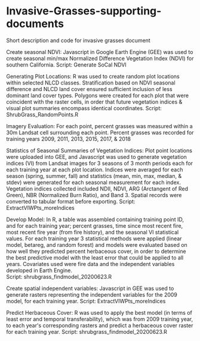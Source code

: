 # Invasive-Grasses-supporting-documents
Short description and code for invasive grasses document

Create seasonal NDVI: Javascript in Google Earth Engine (GEE) was used to create seasonal min/max Normalized Difference Vegetation Index (NDVI) for southern California. 
Script: Generate SoCal NDVI

Generating Plot Locations: R was used to create random plot locations within selected NLCD classes. Stratification based on NDVI seasonal difference and NLCD land cover ensured sufficient inclusion of less dominant land cover types. Polygons were created for each plot that were coincident with the raster cells, in order that future vegetation indices & visual plot summaries encompass identical coordinates. 
Script: ShrubGrass_RandomPoints.R

Imagery Evaluation: For each point, percent grasses was measured within a 30m Landsat cell surrounding each point. Percent grasses was recorded for training years 2009, 2011, 2013, 2015, 2017, & 2018

Statistics of Seasonal Summaries of Vegetation Indices: Plot point locations were uploaded into GEE, and Javascript was used to generate vegetation indices (VI) from Landsat images for 3 seasons of 3 month periods each for each training year at each plot location. Indices were averaged for each season (spring, summer, fall) and statistics (mean, min, max, median, & stdev) were generated for each seasonal measurement for each index. Vegetation indices collected included NDII, NDVI,  ARG (Arctangent of Red Green), NBR (Normalized Burn Ratio), and Band 3.  Spatial records were converted to tabular format before exporting. 
Script: ExtractVIWPts_moreIndices

Develop Model:  In R, a table was assembled containing training point ID, and for each training year; percent grasses, time since most recent fire, most recent fire year (from fire history), and the seasonal VI statistical values.
For each training year 3 statistical methods were applied (linear model, betareg, and random forest) and models were evaluated based on how well they predicted percent herbaceous cover, in order to determine the best predictive model with the least error that could be applied to all years. Covariates used were fire data and the independent variables developed in Earth Engine.  
Script: shrubgrass_findmodel_20200623.R

Create spatial independent variables: Javascript in GEE was used to generate rasters representing the independent variables for the 2009 model, for each training year. 
Script: ExtractVIWPts_moreIndices 

Predict Herbaceous Cover: R was used to apply the best model (in terms of least error and temporal transferability), which was from 2009 training year, to each year's corresponding rasters and predict a herbaceous cover raster for each training year. 
Script: shrubgrass_findmodel_20200623.R 


